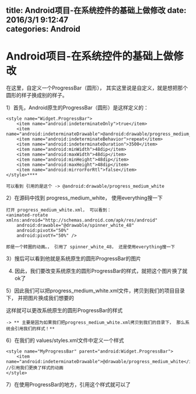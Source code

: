 title: Android项目-在系统控件的基础上做修改
date: 2016/3/1 9:12:47             
categories: Android
---

# Android项目-在系统控件的基础上做修改 #

在这里，自定义一个ProgressBar（圆形）， 其实这里说是自定义，就是想把那个圆形的样子换成别的样子。

1）首先，Android原生的ProgressBar（圆形）是这样定义的：

    <style name="Widget.ProgressBar">
        <item name="android:indeterminateOnly">true</item>
        <item name="android:indeterminateDrawable">@android:drawable/progress_medium_white</item>
        <item name="android:indeterminateBehavior">repeat</item>
        <item name="android:indeterminateDuration">3500</item>
        <item name="android:minWidth">48dip</item>
        <item name="android:maxWidth">48dip</item>
        <item name="android:minHeight">48dip</item>
        <item name="android:maxHeight">48dip</item>
        <item name="android:mirrorForRtl">false</item>
    </style>****

	可以看到 引用的是这个 -> @android:drawable/progress_medium_white

2）在源码中找到 progress_medium_white， 使用everything搜一下

	打开 progress_medium_white.xml， 可以看到：
	<animated-rotate xmlns:android="http://schemas.android.com/apk/res/android"
	    android:drawable="@drawable/spinner_white_48"
	    android:pivotX="50%"
	    android:pivotY="50%" />

	即是一个转圈的动画。， 引用了 spinner_white_48， 还是使用everything搜一下

3）搜后可以看到他就是系统原生的圆形ProgressBar的图片

4) 因此，我们要改变系统原生的圆形ProgressBar的样式，就把这个图片换了就ok了

5）因此我们可以把progress_medium_white.xml文件，拷贝到我们的项目目录下， 并把图片换成我们想要的

   这样就可以更改系统原生的圆形ProgressBar的样式

	-> ** 主要是因为如果我们把progress_medium_white.xml拷贝到我们的目录下， 那么系统会引用我们的样式！**

6）在我们的 values/styles.xml文件中定义一个样式

    <style name="MyProgressBar" parent="android:Widget.ProgressBar">
        <item name="android:indeterminateDrawable">@drawable/progress_medium_white</item>  //引用我们更换了样式的动画
    </style>

7）在使用ProgressBar的地方，引用这个样式就可以了